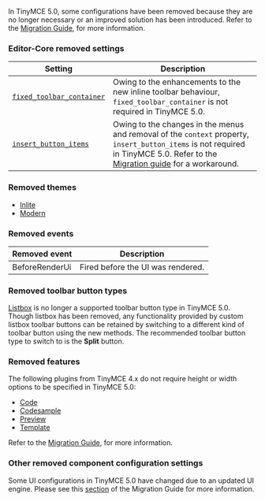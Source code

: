 
In TinyMCE 5.0, some configurations have been removed because they are no longer necessary or an improved solution has been introduced. Refer to the [Migration Guide]({{site.baseurl}}/migration-from-4x/), for more information.

### Editor-Core removed settings

| **Setting** | **Description** |
| ----------- | --------------- |
| [`fixed_toolbar_container`](https://www.tiny.cloud/docs/configure/editor-appearance/#fixed_toolbar_container) | Owing to the enhancements to the new inline toolbar behaviour, `fixed_toolbar_container` is not required in TinyMCE 5.0. |
| [`insert_button_items`](https://www.tiny.cloud/docs/configure/editor-appearance/#insert_button_items) | Owing to the changes in the menus and removal of the `context` property, `insert_button_items` is not required in TinyMCE 5.0. Refer to the [Migration guide]({{site.baseurl}}/migration-from-4x/#removedsettings) for a workaround. |

### Removed themes

* [Inlite]({{site.baseurl}}/migration-from-4x/#inlite)
* [Modern]({{site.baseurl}}/migration-from-4x/#modern)

### Removed events

| **Removed event** | **Description**|
| ----------------- | -------------- |
| BeforeRenderUi | Fired before the UI was rendered. |

### Removed toolbar button types

[Listbox](https://www.tiny.cloud/docs/demo/custom-toolbar-listbox/) is no longer a supported toolbar button type in TinyMCE 5.0. Though listbox has been removed, any functionality provided by custom listbox toolbar buttons can be retained by switching to a different kind of toolbar button using the new methods. The recommended toolbar button type to switch to is the **Split** button.

### Removed features

The following plugins from TinyMCE 4.x do not require height or width options to be specified in TinyMCE 5.0:

* [Code]({{site.baseurl}}/plugins/code/)
* [Codesample]({{site.baseurl}}plugins/codesample/)
* [Preview]({{site.baseurl}}plugins/preview/)
* [Template]({{site.baseurl}}plugins/template/)

Refer to the [Migration Guide]({{site.baseurl}}/migration-from-4x/), for more information.

### Other removed component configuration settings

Some UI configurations in TinyMCE 5.0 have changed due to an updated UI engine. Please see this [section]({{site.baseurl}}/migration-from-4x/#otherremovedcomponentconfigurationsettings) of the Migration Guide for more information.
